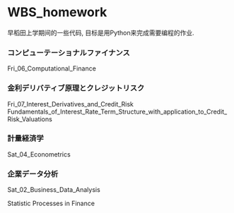 # WBS_homework
早稻田上学期间的一些代码, 目标是用Python来完成需要编程的作业.


### コンピューテーショナルファイナンス
Fri_06_Computational_Finance

### 金利デリバティブ原理とクレジットリスク
Fri_07_Interest_Derivatives_and_Credit_Risk
Fundamentals_of_Interest_Rate_Term_Structure_with_application_to_Credit_Risk_Valuations

### 計量経済学
Sat_04_Econometrics

### 企業データ分析
Sat_02_Business_Data_Analysis


Statistic Processes in Finance

